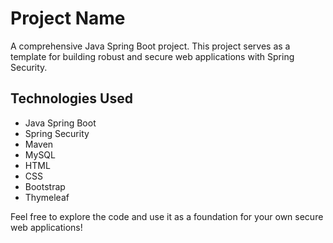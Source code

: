 # Project Name

A comprehensive Java Spring Boot project. This project serves as a template for building robust and secure web applications with Spring Security.


## Technologies Used
- Java Spring Boot
- Spring Security
- Maven
- MySQL
- HTML
- CSS
- Bootstrap
- Thymeleaf

  
Feel free to explore the code and use it as a foundation for your own secure web applications!
